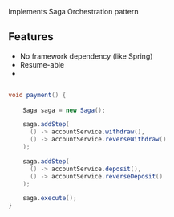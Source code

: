 
Implements Saga Orchestration pattern

## Features
- No framework dependency (like Spring)
- Resume-able
- 
```java

void payment() {
    
    Saga saga = new Saga();

    saga.addStep(
      () -> accountService.withdraw(),
      () -> accountService.reverseWithdraw()
    );

    saga.addStep(
      () -> accountService.deposit(),
      () -> accountService.reverseDeposit()
    );

    saga.execute();
}
```